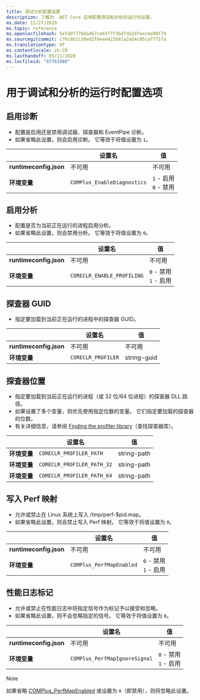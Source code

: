 ```yaml
---
title: 调试分析配置设置
description: 了解为 .NET Core 应用配置调试和分析的运行时设置。
ms.date: 11/27/2019
ms.topic: reference
ms.openlocfilehash: 5efd0f776da4b7ce6ff7f3bdfda24feec6e00f79
ms.sourcegitcommit: c76c8b2c39ed2f0eee422b61a2ab4c05ca7771fa
ms.translationtype: HT
ms.contentlocale: zh-CN
ms.lasthandoff: 05/21/2020
ms.locfileid: "83761988"
---
```

# <a name="run-time-configuration-options-for-debugging-and-profiling"></a>用于调试和分析的运行时配置选项

## <a name="enable-diagnostics"></a>启用诊断

- 配置是启用还是禁用调试器、探查器和 EventPipe 诊断。
- 如果省略此设置，则会启用诊断。 它等效于将值设置为 `1`。

| | 设置名 | 值 |
| - | - | - |
| **runtimeconfig.json** | 不可用 | 不可用 |
| **环境变量** | `COMPlus_EnableDiagnostics` | `1` - 启用<br/>`0` - 禁用 |

## <a name="enable-profiling"></a>启用分析

- 配置是否为当前正在运行的进程启用分析。
- 如果省略此设置，则会禁用分析。 它等效于将值设置为 `0`。

| | 设置名 | 值 |
| - | - | - |
| **runtimeconfig.json** | 不可用 | 不可用 |
| **环境变量** | `CORECLR_ENABLE_PROFILING` | `0` - 禁用<br/>`1` - 启用 |

## <a name="profiler-guid"></a>探查器 GUID

- 指定要加载到当前正在运行的进程中的探查器 GUID。

| | 设置名 | 值 |
| - | - | - |
| **runtimeconfig.json** | 不可用 | 不可用 |
| **环境变量** | `CORECLR_PROFILER` | string-guid |

## <a name="profiler-location"></a>探查器位置

- 指定要加载到当前正在运行的进程（或 32 位/64 位进程）的探查器 DLL 路径。
- 如果设置了多个变量，则优先使用指定位数的变量。 它们指定要加载的探查器的位数。
- 有关详细信息，请参阅 [Finding the profiler library](https://github.com/dotnet/runtime/blob/master/docs/design/coreclr/profiling/Profiler%20Loading.md)（查找探查器库）。

| | 设置名 | 值 |
| - | - | - |
| **环境变量** | `CORECLR_PROFILER_PATH` | string-path |
| **环境变量** | `CORECLR_PROFILER_PATH_32` | string-path |
| **环境变量** | `CORECLR_PROFILER_PATH_64` | string-path |

## <a name="write-perf-map"></a>写入 Perf 映射

- 允许或禁止在 Linux 系统上写入 /tmp/perf-$pid.map。
- 如果省略此设置，则会禁止写入 Perf 映射。 它等效于将值设置为 `0`。

| | 设置名 | 值 |
| - | - | - |
| **runtimeconfig.json** | 不可用 | 不可用 |
| **环境变量** | `COMPlus_PerfMapEnabled` | `0` - 禁用<br/>`1` - 启用 |

## <a name="perf-log-markers"></a>性能日志标记

- 允许或禁止在性能日志中将指定信号作为标记予以接受和忽略。
- 如果省略此设置，则不会忽略指定的信号。 它等效于将值设置为 `0`。

| | 设置名 | 值 |
| - | - | - |
| **runtimeconfig.json** | 不可用 | 不可用 |
| **环境变量** | `COMPlus_PerfMapIgnoreSignal` | `0` - 禁用<br/>`1` - 启用 |

> [!NOTE]
> 如果省略 [COMPlus_PerfMapEnabled](#write-perf-map) 或设置为 `0`（即禁用），则将忽略此设置。
